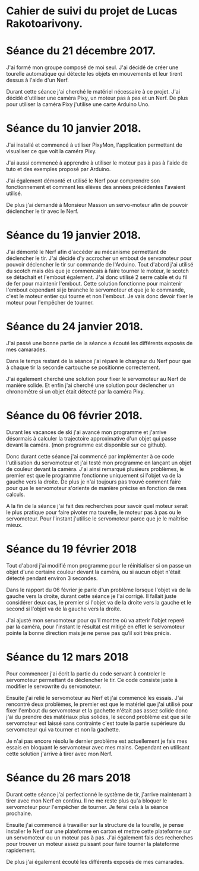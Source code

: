 # Cahier de suivi du projet de Lucas Rakotoarivony.

# Séance du 21 décembre 2017.

J'ai formé mon groupe composé de moi seul. J'ai décidé de créer une tourelle automatique qui détecte les objets en mouvements et leur tirent dessus à l'aide d'un Nerf.

Durant cette séance j'ai cherché le matériel nécessaire à ce projet. J'ai décidé d'utiliser une caméra Pixy, un moteur pas à pas et un Nerf. De plus pour utiliser la caméra Pixy j'utilise une carte Arduino Uno.


# Séance du 10 janvier 2018.

J'ai installé et commencé à utiliser PixyMon, l'application permettant de visualiser ce que voit la caméra Pixy.

J'ai aussi commencé à apprendre à utiliser le moteur pas à pas à l'aide de tuto et des exemples proposé par Arduino.

J'ai également démonté et utilisé le Nerf pour comprendre son fonctionnement et comment les élèves des années précédentes l'avaient utilisé.

De plus j'ai demandé à Monsieur Masson un servo-moteur afin de pouvoir déclencher le tir avec le Nerf.


# Séance du 19 janvier 2018.

J'ai démonté le Nerf afin d'accéder au mécanisme permettant de déclencher le tir. J'ai décidé d'y accrocher un embout de servomoteur pour pouvoir déclencher le tir sur commande de l'Arduino. Tout d'abord j'ai utilisé du scotch mais dès que je commencais à faire tourner le moteur, le scotch se détachait et l'embout également.
J'ai donc utilisé 2 serre cable et du fil de fer pour maintenir l'embout. Cette solution fonctionne pour maintenir l'embout cependant si je branche le servomoteur et que je le commande, c'est le moteur entier qui tourne et non l'embout. Je vais donc devoir fixer le moteur pour l'empêcher de tourner. 

# Séance du 24 janvier 2018.

J'ai passé une bonne partie de la séance a écouté les différents exposés de mes camarades.

Dans le temps restant de la séance j'ai réparé le chargeur du Nerf pour que à chaque tir la seconde cartouche se positionne correctement.

J'ai également cherché une solution pour fixer le servomoteur au Nerf de manière solide.
Et enfin j'ai cherché une solution pour déclencher un chronomètre si un objet était détecté par la caméra Pixy.

# Séance du 06 février 2018.

Durant les vacances de ski j'ai avancé mon programme et j'arrive désormais à calculer la trajectoire approximative d'un objet qui passe devant la caméra. (mon programme est disponible sur ce github).

Donc durant cette séance j'ai commencé par implémenter à ce code l'utilisation du servomoteur et j'ai testé mon programme en lançant un objet de couleur devant la caméra. J'ai ainsi remarqué plusieurs problèmes, le premier est que le programme fonctionne uniquement si l'objet va de la gauche vers la droite. De plus je n'ai toujours pas trouvé comment faire pour que le servomoteur s'oriente de manière précise en fonction de mes calculs.

A la fin de la séance j'ai fait des recherches pour savoir quel moteur serait le plus pratique pour faire pivoter ma tourelle, le moteur pas à pas ou le servomoteur. Pour l'instant j'utilise le servomoteur parce que je le maîtrise mieux.

# Séance du 19 février 2018

Tout d'abord j'ai modifié mon programme pour le réinitialiser si on passe un objet d'une certaine couleur devant la caméra, ou si aucun objet n'était détecté pendant environ 3 secondes.

Dans le rapport du 06 février je parle d'un problème lorsque l'objet va de la gauche vers la droite, durant cette séance je l'ai corrigé. Il fallait juste considérer deux cas, le premier si l'objet va de la droite vers la gauche et le second si l'objet va de la gauche vers la droite.

J'ai ajusté mon servomoteur pour qu'il montre où va atterir l'objet reperé par la caméra, pour l'instant le résultat est mitigé en effet le servomoteur pointe la bonne direction mais je ne pense pas qu'il soit très précis.

# Séance du 12 mars 2018

Pour commencer j'ai écrit la partie du code servant à controler le servomoteur permettant de déclencher le tir. Ce code consiste juste à modifier le servowrite du servomoteur.

Ensuite j'ai relié le servomoteur au Nerf et j'ai commencé les essais. J'ai rencontré deux problèmes, le premier est que le matériel que j'ai utilisé pour fixer l'embout du servomoteur et la gachette n'était pas assez solide donc j'ai du prendre des matériaux plus solides, le second problème est que si le servomoteur est laissé sans contrainte c'est toute la partie supérieure du servomoteur qui va tourner et non la gachette.

Je n'ai pas encore résolu le dernier problème est actuellement je fais mes essais en bloquant le servomoteur avec mes mains. Cependant en utilisant cette solution j'arrive à tirer avec mon Nerf.

# Séance du 26 mars 2018

Durant cette séance j'ai perfectionné le système de tir, j'arrive maintenant à tirer avec mon Nerf en continu. Il ne me reste plus qu'a bloquer le servomoteur pour l'empêcher de tourner. Je ferai cela à la séance prochaine.

Ensuite j'ai commencé à travailler sur la structure de la tourelle, je pense installer le Nerf sur une plateforme en carton et mettre cette plateforme sur un servomoteur ou un moteur pas à pas. J'ai également fais des recherches pour trouver un moteur assez puissant pour faire tourner la plateforme rapidement.

De plus j'ai également écouté les différents exposés de mes camarades.
